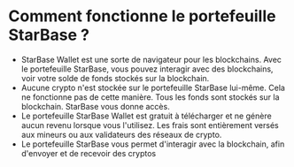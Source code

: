 # Comment fonctionne le portefeuille StarBase ?

- StarBase Wallet est une sorte de navigateur pour les blockchains. Avec le portefeuille StarBase, vous pouvez interagir avec des blockchains, voir votre solde de fonds stockés sur la blockchain.
- Aucune crypto n'est stockée sur le portefeuille StarBase lui-même. Cela ne fonctionne pas de cette manière. Tous les fonds sont stockés sur la blockchain. StarBase vous donne accès.
- Le portefeuille StarBase Wallet est gratuit à télécharger et ne génère aucun revenu lorsque vous l'utilisez. Les frais sont entièrement versés aux mineurs ou aux validateurs des réseaux de crypto.
- Le portefeuille StarBase vous permet d'interagir avec la blockchain, afin d'envoyer et de recevoir des cryptos

